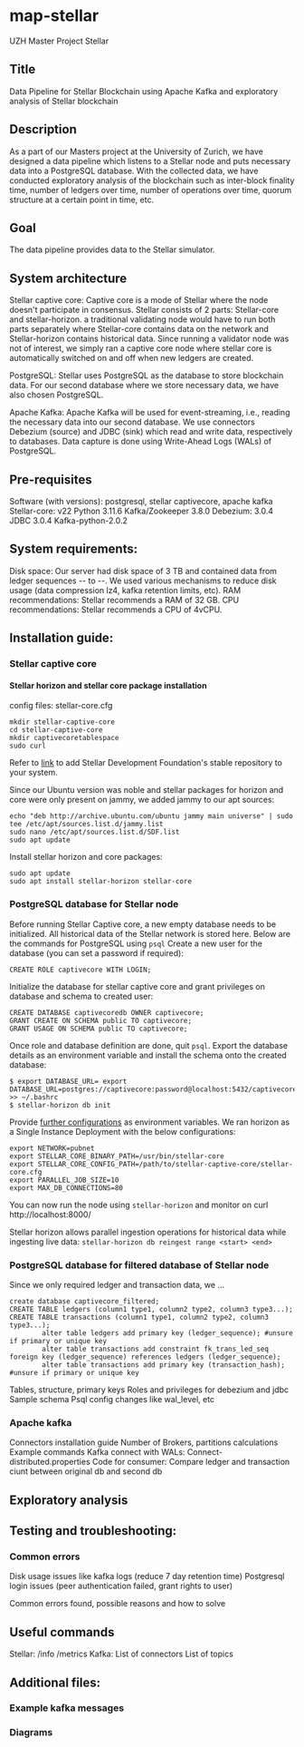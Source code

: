 # map-stellar
UZH Master Project Stellar

## Title
Data Pipeline for Stellar Blockchain using Apache Kafka and exploratory analysis of Stellar blockchain

## Description
As a part of our Masters project at the University of Zurich, we have designed a data pipeline which listens to a Stellar node and puts necessary data into a PostgreSQL database. With the collected data, we have conducted exploratory analysis of the blockchain such as inter-block finality time, number of ledgers over time, number of operations over time, quorum structure at a certain point in time, etc.

## Goal
The data pipeline provides data to the Stellar simulator.

## System architecture
Stellar captive core: Captive core is a mode of Stellar where the node doesn't participate in consensus. Stellar consists of 2 parts: Stellar-core and stellar-horizon. a traditional validating node would have to run both parts separately where Stellar-core contains data on the network and Stellar-horizon contains historical data. Since running a validator node was not of interest, we simply ran a captive core node where stellar core is automatically switched on and off when new ledgers are created.

PostgreSQL: Stellar uses PostgreSQL as the database to store blockchain data. For our second database where we store necessary data, we have also chosen PostgreSQL.

Apache Kafka: Apache Kafka will be used for event-streaming, i.e., reading the necessary data into our second database. We use connectors Debezium (source) and JDBC (sink) which read and write data, respectively to databases. Data capture is done using Write-Ahead Logs (WALs) of PostgreSQL.

## Pre-requisites
Software (with versions): postgresql, stellar captivecore, apache kafka
Stellar-core: v22
Python 3.11.6
Kafka/Zookeeper 3.8.0
Debezium: 3.0.4
JDBC 3.0.4
Kafka-python-2.0.2

## System requirements: 
Disk space: Our server had disk space of 3 TB and contained data from ledger sequences -- to --. We used various mechanisms to reduce disk usage (data compression lz4, kafka retention limits, etc).
RAM recommendations: Stellar recommends a RAM of 32 GB.
CPU recommendations: Stellar recommends a CPU of 4vCPU.

## Installation guide:
### Stellar captive core
#### Stellar horizon and stellar core package installation
config files: stellar-core.cfg
```
mkdir stellar-captive-core
cd stellar-captive-core
mkdir captivecoretablespace
sudo curl
```
Refer to [link](https://github.com/stellar/packages/blob/master/docs/adding-the-sdf-stable-repository-to-your-system.md#adding-the-sdf-stable-repository-to-your-system) to add Stellar Development Foundation's stable repository to your system.

Since our Ubuntu version was noble and stellar packages for horizon and core were only present on jammy, we added jammy to our apt sources:
```
echo "deb http://archive.ubuntu.com/ubuntu jammy main universe" | sudo tee /etc/apt/sources.list.d/jammy.list
sudo nano /etc/apt/sources.list.d/SDF.list
sudo apt update
```
Install stellar horizon and core packages:
```
sudo apt update
sudo apt install stellar-horizon stellar-core
```


### PostgreSQL database for Stellar node
Before running Stellar Captive core, a new empty database needs to be initialized. All historical data of the Stellar network is stored here. Below are the commands for PostgreSQL using `psql`
Create a new user for the database (you can set a password if required):
```
CREATE ROLE captivecore WITH LOGIN;
```
Initialize the database for stellar captive core and grant privileges on database and schema to created user:
```
CREATE DATABASE captivecoredb OWNER captivecore;
GRANT CREATE ON SCHEMA public TO captivecore;
GRANT USAGE ON SCHEMA public TO captivecore;
```

Once role and database definition are done, quit `psql`. Export the database details as an environment variable and install the schema onto the created database:
```
$ export DATABASE_URL= export DATABASE_URL=postgres://captivecore:password@localhost:5432/captivecoredb >> ~/.bashrc
$ stellar-horizon db init
```
Provide [further configurations](https://developers.stellar.org/docs/data/horizon/admin-guide/configuring) as environment variables. We ran horizon as a Single Instance Deployment with the below configurations:
```
export NETWORK=pubnet 
export STELLAR_CORE_BINARY_PATH=/usr/bin/stellar-core
export STELLAR_CORE_CONFIG_PATH=/path/to/stellar-captive-core/stellar-core.cfg
export PARALLEL_JOB_SIZE=10
export MAX_DB_CONNECTIONS=80
```
You can now run the node using `stellar-horizon` and monitor on curl http://localhost:8000/

Stellar horizon allows parallel ingestion operations for historical data while ingesting live data:
`stellar-horizon db reingest range <start> <end>`

### PostgreSQL database for filtered database of Stellar node
Since we only required ledger and transaction data, we ...
```
create database captivecore_filtered;
CREATE TABLE ledgers (column1 type1, column2 type2, column3 type3...);
CREATE TABLE transactions (column1 type1, column2 type2, column3 type3...);
		alter table ledgers add primary key (ledger_sequence); #unsure if primary or unique key
		alter table transactions add constraint fk_trans_led_seq foreign key (ledger_sequence) references ledgers (ledger_sequence);
		alter table transactions add primary key (transaction_hash); #unsure if primary or unique key

```
Tables, structure, primary keys
Roles and privileges for debezium and jdbc
Sample schema
Psql config changes like wal_level, etc
### Apache kafka
Connectors installation guide
Number of Brokers, partitions calculations
Example commands
Kafka connect with WALs:
Connect-distributed.properties
Code for consumer:
Compare ledger and transaction ciunt between original db and second db
## Exploratory analysis
## Testing and troubleshooting:
### Common errors
Disk usage issues like kafka logs (reduce 7 day retention time)
Postgresql login issues (peer authentication failed, grant rights to user)

Common errors found, possible reasons and how to solve
## Useful commands
Stellar:
/info
/metrics
Kafka:
List of connectors
List of topics
## Additional files:
### Example kafka messages
### Diagrams

